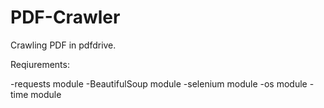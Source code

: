 # PDF-Crawler

Crawling PDF in pdfdrive.

Reqiurements:

  -requests module
  -BeautifulSoup module
  -selenium module
  -os module
  -time module
